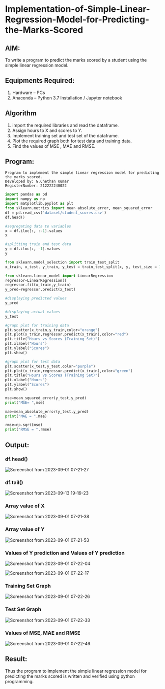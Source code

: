 # Implementation-of-Simple-Linear-Regression-Model-for-Predicting-the-Marks-Scored

## AIM:
To write a program to predict the marks scored by a student using the simple linear regression model.

## Equipments Required:
1. Hardware – PCs
2. Anaconda – Python 3.7 Installation / Jupyter notebook

## Algorithm
1. import the required libraries and read the dataframe.
2. Assign hours to X and scores to Y.
3. Implement training set and test set of the dataframe.
4. Plot the required graph both for test data and training data.
5. Find the values of MSE , MAE and RMSE.

## Program:
```
Program to implement the simple linear regression model for predicting the marks scored.
Developed by: G.Chethan Kumar
RegisterNumber: 212222240022 
```
```python
import pandas as pd
import numpy as np
import matplotlib.pyplot as plt
from sklearn.metrics import mean_absolute_error, mean_squared_error
df = pd.read_csv('dataset/student_scores.csv')
df.head()

#segregating data to variables
x = df.iloc[:, :-1].values
x

#splitting train and test data
y = df.iloc[:, -1].values
y

from sklearn.model_selection import train_test_split
x_train, x_test, y_train, y_test = train_test_split(x, y, test_size = 1/3, random_state = 0)

from sklearn.linear_model import LinearRegression 
regressor=LinearRegression()
regressor.fit(x_train,y_train)
y_pred=regressor.predict(x_test)

#displaying predicted values
y_pred

#displaying actual values
y_test

#graph plot for training data
plt.scatter(x_train,y_train,color="orange")
plt.plot(x_train,regressor.predict(x_train),color="red")
plt.title("Hours vs Scores (Training Set)")
plt.xlabel("Hours")
plt.ylabel("Scores")
plt.show()

#graph plot for test data
plt.scatter(x_test,y_test,color="purple")
plt.plot(x_train,regressor.predict(x_train),color="green")
plt.title("Hours vs Scores (Training Set)")
plt.xlabel("Hours")
plt.ylabel("Scores")
plt.show()

mse=mean_squared_error(y_test,y_pred)
print("MSE= ",mse)

mae=mean_absolute_error(y_test,y_pred)
print("MAE = ",mae)

rmse=np.sqrt(mse)
print("RMSE = ",rmse)
```
## Output:
### df.head()

![Screenshot from 2023-09-01 07-21-27](https://github.com/Gchethankumar/Implementation-of-Simple-Linear-Regression-Model-for-Predicting-the-Marks-Scored/assets/118348224/657d1d92-38a9-4094-8ed9-1f34525fc339)

### df.tail()

![Screenshot from 2023-09-13 19-19-23](https://github.com/Gchethankumar/Implementation-of-Simple-Linear-Regression-Model-for-Predicting-the-Marks-Scored/assets/118348224/6baf3d89-3554-4a80-ba75-b029b2731d7e)

### Array value of X

![Screenshot from 2023-09-01 07-21-38](https://github.com/Gchethankumar/Implementation-of-Simple-Linear-Regression-Model-for-Predicting-the-Marks-Scored/assets/118348224/572364a4-56b9-4a22-8d24-8546d76438df)

### Array value of Y

![Screenshot from 2023-09-01 07-21-53](https://github.com/Gchethankumar/Implementation-of-Simple-Linear-Regression-Model-for-Predicting-the-Marks-Scored/assets/118348224/c07d1859-8927-4097-9343-f8cba764cc8f)

### Values of Y prediction and Values of Y prediction

![Screenshot from 2023-09-01 07-22-04](https://github.com/Gchethankumar/Implementation-of-Simple-Linear-Regression-Model-for-Predicting-the-Marks-Scored/assets/118348224/c5f7ac09-c0f8-48bc-944c-3256eb75213d)

![Screenshot from 2023-09-01 07-22-17](https://github.com/Gchethankumar/Implementation-of-Simple-Linear-Regression-Model-for-Predicting-the-Marks-Scored/assets/118348224/a28462a2-1ae2-41be-9965-4d8897088ca9)

### Training Set Graph

![Screenshot from 2023-09-01 07-22-26](https://github.com/Gchethankumar/Implementation-of-Simple-Linear-Regression-Model-for-Predicting-the-Marks-Scored/assets/118348224/edbb21da-2800-4d93-9db2-c922c6def611)

### Test Set Graph

![Screenshot from 2023-09-01 07-22-33](https://github.com/Gchethankumar/Implementation-of-Simple-Linear-Regression-Model-for-Predicting-the-Marks-Scored/assets/118348224/b61ed986-b31d-46c4-978d-3e5a037e5272)

### Values of MSE, MAE and RMSE

![Screenshot from 2023-09-01 07-22-46](https://github.com/Gchethankumar/Implementation-of-Simple-Linear-Regression-Model-for-Predicting-the-Marks-Scored/assets/118348224/82744637-d103-4e83-848e-8580a48c6060)


## Result:
Thus the program to implement the simple linear regression model for predicting the marks scored is written and verified using python programming.
